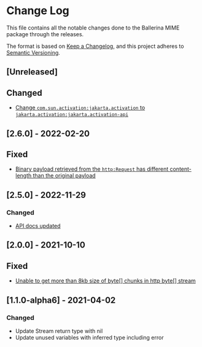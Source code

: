 # Change Log
This file contains all the notable changes done to the Ballerina MIME package through the releases.

The format is based on [Keep a Changelog](https://keepachangelog.com/en/1.0.0/), and this project adheres to 
[Semantic Versioning](https://semver.org/spec/v2.0.0.html).

## [Unreleased]

## Changed

- [Change `com.sun.activation:jakarta.activation` to `jakarta.activation:jakarta.activation-api`](https://github.com/ballerina-platform/ballerina-standard-library/issues/4789)

## [2.6.0] - 2022-02-20

## Fixed
- [Binary payload retrieved from the `http:Request` has different content-length than the original payload](https://github.com/ballerina-platform/ballerina-standard-library/issues/3662)

## [2.5.0] - 2022-11-29

### Changed
- [API docs updated](https://github.com/ballerina-platform/ballerina-standard-library/issues/3463)

## [2.0.0] - 2021-10-10

## Fixed
- [Unable to get more than 8kb size of byte[] chunks in http byte[] stream](https://github.com/ballerina-platform/ballerina-standard-library/issues/2002)

## [1.1.0-alpha6] - 2021-04-02

### Changed
 - Update Stream return type with nil
 - Update unused variables with inferred type including error
 
